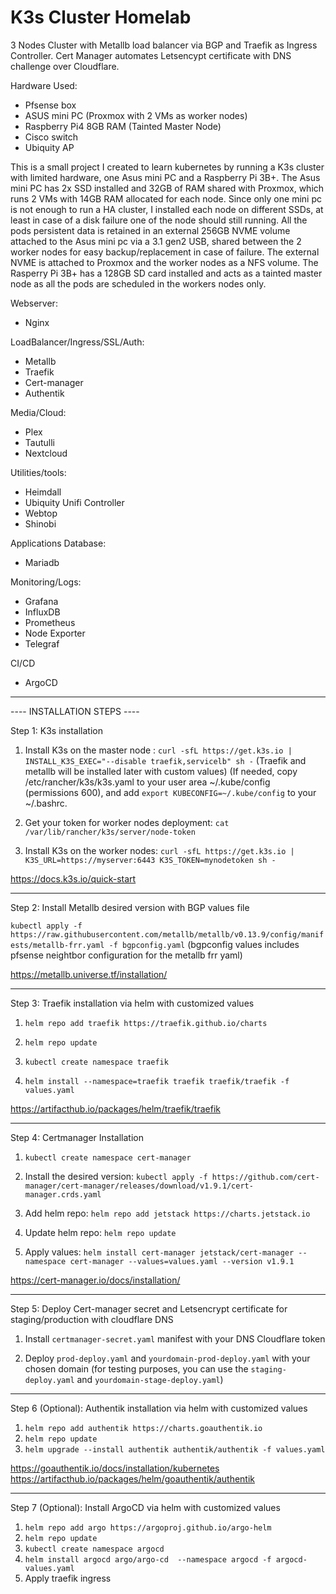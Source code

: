 # K3s Cluster Homelab
3 Nodes Cluster with Metallb load balancer via BGP and Traefik as Ingress Controller. Cert Manager automates Letsencypt certificate with DNS challenge over Cloudflare.

Hardware Used:

   - Pfsense box
   - ASUS mini PC (Proxmox with 2 VMs as worker nodes)
   - Raspberry Pi4 8GB RAM (Tainted Master Node)
   - Cisco switch
   - Ubiquity AP

This is a small project I created to learn kubernetes by running a K3s cluster with limited hardware, one Asus mini PC and a Raspberry Pi 3B+.
The Asus mini PC has 2x SSD installed and 32GB of RAM shared with Proxmox, which runs 2 VMs with 14GB RAM allocated for each node.
Since only one mini pc is not enough to run a HA cluster, I installed each node on different SSDs, at least in case of a disk failure one of the node should still running.
All the pods persistent data is retained in an external 256GB NVME volume attached to the Asus mini pc via a 3.1 gen2 USB, shared between the 2 worker nodes for easy backup/replacement in case of failure.
The external NVME is attached to Proxmox and the worker nodes as a NFS volume.
The Rasperry Pi 3B+ has a 128GB SD card installed and acts as a tainted master node as all the pods are scheduled in the workers nodes only.

Webserver:
- Nginx

LoadBalancer/Ingress/SSL/Auth:
- Metallb
- Traefik
- Cert-manager 
- Authentik

Media/Cloud:
- Plex
- Tautulli
- Nextcloud

Utilities/tools:
- Heimdall 
- Ubiquity Unifi Controller
- Webtop
- Shinobi 

Applications Database:
- Mariadb

Monitoring/Logs:
- Grafana
- InfluxDB
- Prometheus
- Node Exporter
- Telegraf

CI/CD
- ArgoCD

----------------------------

---- INSTALLATION STEPS ----

Step 1:
  K3s installation

1. Install K3s on the master node :
```curl -sfL https://get.k3s.io | INSTALL_K3S_EXEC="--disable traefik,servicelb" sh -```  (Traefik and metallb will be installed later with custom values)
(If needed, copy /etc/rancher/k3s/k3s.yaml to your user area ~/.kube/config (permissions 600), and add ```export KUBECONFIG=~/.kube/config``` to your ~/.bashrc.

2. Get your token for worker nodes deployment:
```cat /var/lib/rancher/k3s/server/node-token```

3. Install K3s on the worker nodes:
```curl -sfL https://get.k3s.io | K3S_URL=https://myserver:6443 K3S_TOKEN=mynodetoken sh -```

https://docs.k3s.io/quick-start

----------------------------

Step 2:
   Install Metallb desired version with BGP values file 

```kubectl apply -f https://raw.githubusercontent.com/metallb/metallb/v0.13.9/config/manifests/metallb-frr.yaml -f bgpconfig.yaml```
(bgpconfig values includes pfsense neightbor configuration for the metallb frr yaml)

https://metallb.universe.tf/installation/

----------------------------

Step 3:
   Traefik installation via helm with customized values

1. ```helm repo add traefik https://traefik.github.io/charts```

2. ```helm repo update``` 

3. ```kubectl create namespace traefik```

4. ```helm install --namespace=traefik traefik traefik/traefik -f values.yaml``` 
   
https://artifacthub.io/packages/helm/traefik/traefik

----------------------------

Step 4:
   Certmanager Installation

1. ```kubectl create namespace cert-manager```

2. Install the desired version:
```kubectl apply -f https://github.com/cert-manager/cert-manager/releases/download/v1.9.1/cert-manager.crds.yaml```

3. Add helm repo:
```helm repo add jetstack https://charts.jetstack.io```

4. Update helm repo:
```helm repo update```

5. Apply values:
```helm install cert-manager jetstack/cert-manager --namespace cert-manager --values=values.yaml --version v1.9.1```

https://cert-manager.io/docs/installation/

----------------------------

Step 5:
   Deploy Cert-manager secret and Letsencrypt certificate for staging/production with cloudflare DNS
   
1. Install ```certmanager-secret.yaml``` manifest with your DNS Cloudflare token

2. Deploy  ```prod-deploy.yaml``` and ```yourdomain-prod-deploy.yaml``` with your chosen domain (for testing purposes, you can use the ```staging-deploy.yaml``` and ```yourdomain-stage-deploy.yaml```)

----------------------------

Step 6 (Optional):
   Authentik installation via helm with customized values

1. ```helm repo add authentik https://charts.goauthentik.io```
2. ```helm repo update```
3. ```helm upgrade --install authentik authentik/authentik -f values.yaml```

https://goauthentik.io/docs/installation/kubernetes
https://artifacthub.io/packages/helm/goauthentik/authentik

----------------------------

Step 7 (Optional):
   Install ArgoCD via helm with customized values
   
1. ```helm repo add argo https://argoproj.github.io/argo-helm```
2. ```helm repo update```
3. ```kubectl create namespace argocd```
4. ```helm install argocd argo/argo-cd  --namespace argocd -f argocd-values.yaml```
5. Apply traefik ingress
